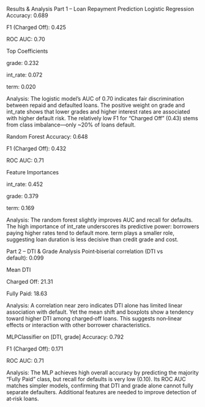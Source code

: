 Results & Analysis
Part 1 – Loan Repayment Prediction
Logistic Regression
Accuracy: 0.689

F1 (Charged Off): 0.425

ROC AUC: 0.70

Top Coefficients

grade: 0.232

int_rate: 0.072

term: 0.020

Analysis:
The logistic model’s AUC of 0.70 indicates fair discrimination between repaid and defaulted loans.
The positive weight on grade and int_rate shows that lower grades and higher interest rates are associated with higher default risk.
The relatively low F1 for “Charged Off” (0.43) stems from class imbalance—only ~20% of loans default.

Random Forest
Accuracy: 0.648

F1 (Charged Off): 0.432

ROC AUC: 0.71

Feature Importances

int_rate: 0.452

grade: 0.379

term: 0.169

Analysis:
The random forest slightly improves AUC and recall for defaults.
The high importance of int_rate underscores its predictive power: borrowers paying higher rates tend to default more.
term plays a smaller role, suggesting loan duration is less decisive than credit grade and cost.


Part 2 – DTI & Grade Analysis
Point‑biserial correlation (DTI vs default): 0.099

Mean DTI

Charged Off: 21.31

Fully Paid: 18.63

Analysis:
A correlation near zero indicates DTI alone has limited linear association with default.
Yet the mean shift and boxplots show a tendency toward higher DTI among charged‑off loans.
This suggests non‑linear effects or interaction with other borrower characteristics.


MLPClassifier on [DTI, grade]
Accuracy: 0.792

F1 (Charged Off): 0.171

ROC AUC: 0.71

Analysis:
The MLP achieves high overall accuracy by predicting the majority “Fully Paid” class, but recall for defaults is very low (0.10).
Its ROC AUC matches simpler models, confirming that DTI and grade alone cannot fully separate defaulters.
Additional features are needed to improve detection of at‑risk loans.
